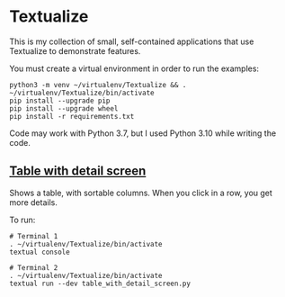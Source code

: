 # Textualize

This is my collection of small, self-contained applications that use Textualize to demonstrate features.

You must create a virtual environment in order to run the examples:

```shell
python3 -m venv ~/virtualenv/Textualize && . ~/virtualenv/Textualize/bin/activate
pip install --upgrade pip
pip install --upgrade wheel
pip install -r requirements.txt
```

Code may work with Python 3.7, but I used Python 3.10 while writing the code.

## [Table with detail screen](table_with_detail_screen.py)

Shows a table, with sortable columns. When you click in a row, you get more details.

To run:
```shell
# Terminal 1
. ~/virtualenv/Textualize/bin/activate
textual console
```

```shell
# Terminal 2
. ~/virtualenv/Textualize/bin/activate
textual run --dev table_with_detail_screen.py
```